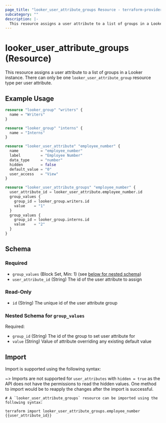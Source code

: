 ```yaml
---
page_title: "looker_user_attribute_groups Resource - terraform-provider-looker"
subcategory: ""
description: |-
  This resource assigns a user attribute to a list of groups in a Looker instance. There can only be one looker_user_attribute_group resource type per user attribute.
---
```


# looker_user_attribute_groups (Resource)

This resource assigns a user attribute to a list of groups in a Looker instance. There can only be one `looker_user_attribute_group` resource type per user attribute.


## Example Usage

```terraform
resource "looker_group" "writers" {
  name = "Writers"
}

resource "looker_group" "interns" {
  name = "Interns"
}

resource "looker_user_attribute" "employee_number" {
  name          = "employee_number"
  label         = "Employee Number"
  data_type     = "number"
  hidden        = false
  default_value = "0"
  user_access   = "View"
}

resource "looker_user_attribute_groups" "employee_number" {
  user_attribute_id = looker_user_attribute.employee_number.id
  group_values {
    group_id = looker_group.writers.id
    value    = "1"
  }
  group_values {
    group_id = looker_group.interns.id
    value    = "2"
  }
}
```

<!-- schema generated by tfplugindocs -->
## Schema

### Required

- `group_values` (Block Set, Min: 1) (see [below for nested schema](#nestedblock--group_values))
- `user_attribute_id` (String) The id of the user attribute to assign

### Read-Only

- `id` (String) The unique id of the user attribute group

<a id="nestedblock--group_values"></a>
### Nested Schema for `group_values`

Required:

- `group_id` (String) The id of the group to set user attribute for
- `value` (String) Value of attribute overriding any existing default value

## Import

Import is supported using the following syntax:

~> Imports are not supported for `user_attributes` with `hidden = true` as the API does not have the permissions to read the hidden values. One method to import would be to reapply the changes after the import is successful. 

```shell
# A `looker_user_attribute_groups` resource can be imported using the following syntax:

terraform import looker_user_attribute_groups.employee_number {{user_attribute_id}}
```
